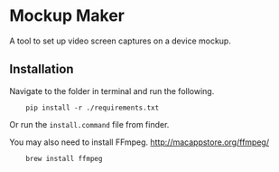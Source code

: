 # Mockup Maker

A tool to set up video screen captures on a device mockup.

## Installation

Navigate to the folder in terminal and run the following.

```
    pip install -r ./requirements.txt
```

Or run the `install.command` file from finder.

You may also need to install FFmpeg. http://macappstore.org/ffmpeg/

```
    brew install ffmpeg
```
